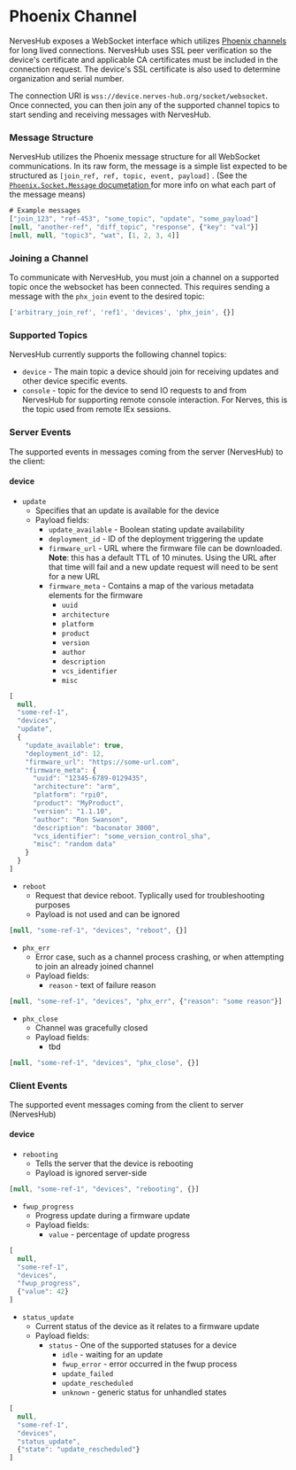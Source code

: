 # Phoenix Channel

NervesHub exposes a WebSocket interface which utilizes [Phoenix channels](https://hexdocs.pm/phoenix/channels.html) for long lived connections. NervesHub uses SSL peer verification so the device's certificate and applicable CA certificates must be included in the connection request. The device's SSL certificate is also used to determine organization and serial number.

The connection URI is `wss://device.nerves-hub.org/socket/websocket`. Once connected, you can then join any of the supported channel topics to start sending and receiving messages with NervesHub.

### Message Structure

NervesHub utilizes the Phoenix message structure for all WebSocket communications. In its raw form, the message is a simple list expected to be structured as `[join_ref, ref, topic, event, payload]` . \(See the [`Phoenix.Socket.Message` documetation ](https://hexdocs.pm/phoenix/Phoenix.Socket.Message.html)for more info on what each part of the message means\)

```javascript
# Example messages
["join_123", "ref-453", "some_topic", "update", "some_payload"]
[null, "another-ref", "diff_topic", "response", {"key": "val"}]
[null, null, "topic3", "wat", [1, 2, 3, 4]]
```

### Joining a Channel

To communicate with NervesHub, you must join a channel on a supported topic once the websocket has been connected. This requires sending a message with the `phx_join` event to the desired topic:

```javascript
['arbitrary_join_ref', 'ref1', 'devices', 'phx_join', {}]
```

### Supported Topics

NervesHub currently supports the following channel topics:

* `device` - The main topic a device should join for receiving updates and other device specific events.
* `console` - topic for the device to send IO requests to and from NervesHub for supporting remote console interaction. For Nerves, this is the topic used from remote IEx sessions.

### Server Events

The supported events in messages coming from the server \(NervesHub\) to the client:

#### **device**

* `update`
  * Specifies that an update is available for the device
  * Payload fields:
    * `update_available` - Boolean stating update availability
    * `deployment_id` - ID of the deployment triggering the update
    * `firmware_url` - URL where the firmware file can be downloaded. **Note**: this has a default TTL of 10 minutes. Using the URL after that time will fail and a new update request will need to be sent for a new URL
    * `firmware_meta` - Contains a map of the various metadata elements for the firmware
      * `uuid`
      * `architecture` 
      * `platform` 
      * `product` 
      * `version` 
      * `author` 
      * `description` 
      * `vcs_identifier` 
      * `misc`

```javascript
[
  null,
  "some-ref-1",
  "devices",
  "update",
  {
    "update_available": true,
    "deployment_id": 12,
    "firmware_url": "https://some-url.com",
    "firmware_meta": {
      "uuid": "12345-6789-0129435",
      "architecture": "arm",
      "platform": "rpi0",
      "product": "MyProduct",
      "version": "1.1.10",
      "author": "Ron Swanson",
      "description": "baconator 3000",
      "vcs_identifier": "some_version_control_sha",
      "misc": "random data"
    }
  }
]

```

* `reboot`
  * Request that device reboot. Typlically used for troubleshooting purposes
  * Payload is not used and can be ignored

```javascript
[null, "some-ref-1", "devices", "reboot", {}]
```

* `phx_err`
  * Error case, such as a channel process crashing, or when attempting to join an already joined channel
  * Payload fields:
    * `reason` - text of failure reason

```javascript
[null, "some-ref-1", "devices", "phx_err", {"reason": "some reason"}]
```

* `phx_close`
  * Channel was gracefully closed
  * Payload fields:
    * tbd

```javascript
[null, "some-ref-1", "devices", "phx_close", {}]
```

### Client Events

The supported event messages coming from the client to server \(NervesHub\)

#### device

* `rebooting`
  * Tells the server that the device is rebooting
  * Payload is ignored server-side

```javascript
[null, "some-ref-1", "devices", "rebooting", {}]
```

* `fwup_progress`
  * Progress update during a firmware update
  * Payload fields:
    * `value` - percentage of update progress

```javascript
[
  null,
  "some-ref-1",
  "devices",
  "fwup_progress",
  {"value": 42}
]
```

* `status_update`
  * Current status of the device as it relates to a firmware update
  * Payload fields:
    * `status` - One of the supported statuses for a device
      * `idle` - waiting for an update
      * `fwup_error` - error occurred in the fwup process
      * `update_failed`
      * `update_rescheduled`
      * `unknown` - generic status for unhandled states

```javascript
[
  null,
  "some-ref-1",
  "devices",
  "status_update",
  {"state": "update_rescheduled"}
]
```



